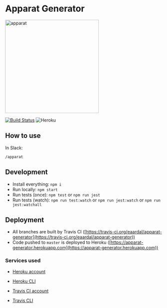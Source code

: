 # Apparat Generator

<img src="apparat_logo.png" alt="apparat" height="300"><br/>

[![Build Status](https://travis-ci.org/eaardal/apparat-generator.svg?branch=master)](https://travis-ci.org/eaardal/apparat-generator)
![Heroku](https://heroku-badge.herokuapp.com/?app=apparat-generator&style=flat)

## How to use

In Slack:

```
/apparat
```

## Development

* Install everything: `npm i`
* Run locally: `npm start`
* Run tests (once): `npm test` or `npm run jest`
* Run tests (watch): `npm run test:watch` or `npm run jest:watch` or `npm run jest:watchall`

## Deployment

* All branches are built by Travis CI
  ([https://travis-ci.org/eaardal/apparat-generator](https://travis-ci.org/eaardal/apparat-generator))
* Code pushed to `master` is deployed to Heroku
  ([https://apparat-generator.herokuapp.com](https://apparat-generator.herokuapp.com))

### Services used

* [Heroku account](https://signup.heroku.com/)
* [Heroku CLI](https://devcenter.heroku.com/articles/heroku-cli)

* [Travis CI account](https://travis-ci.org/)
* [Travis CLI](https://github.com/travis-ci/travis.rb#installation)
